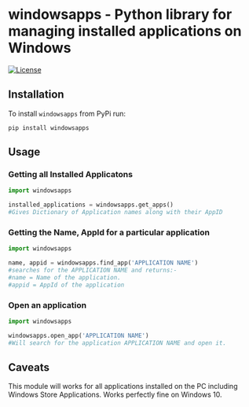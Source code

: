# windowsapps - Python library for managing installed applications on Windows
[![License](https://img.shields.io/github/license/StealtherThreat/WindowsApps)](https://opensource.org/licenses/MIT)

## Installation
To install `windowsapps` from PyPi run:
```shell
pip install windowsapps
```
## Usage

### Getting all Installed Applicatons
```python
import windowsapps

installed_applications = windowsapps.get_apps() 
#Gives Dictionary of Application names along with their AppID
```

### Getting the Name, AppId for a particular application
```python
import windowsapps

name, appid = windowsapps.find_app('APPLICATION NAME')
#searches for the APPLICATION NAME and returns:-
#name = Name of the application.
#appid = AppId of the application
```

### Open an application
```python
import windowsapps

windowsapps.open_app('APPLICATION NAME')
#Will search for the application APPLICATION NAME and open it.
```

## Caveats
This module will works for all applications installed on the PC including Windows Store Applications.
Works perfectly fine on Windows 10.

